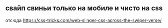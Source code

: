 ## свайп свиньи только на мобиле и чисто на css
отсюда https://css-tricks.com/web-slinger-css-across-the-swiper-verse/